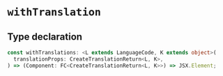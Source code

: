 # `withTranslation`

## Type declaration

```ts
const withTranslations: <L extends LanguageCode, K extends object>(
  translationProps: CreateTranslationReturn<L, K>,
) => (Component: FC<CreateTranslationReturn<L, K>>) => JSX.Element;
```
